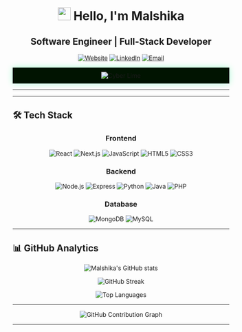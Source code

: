 <div align="center">

# <img src="https://media.giphy.com/media/hvRJCLFzcasrR4ia7z/giphy.gif" width="30px"> Hello, I'm Malshika 

## Software Engineer | Full-Stack Developer  

[![Website](https://img.shields.io/badge/-PORTFOLIO-FF4088?style=for-the-badge&logo=google-chrome&logoColor=white)](https://malshikainsariportfolio.vercel.app/)
[![LinkedIn](https://img.shields.io/badge/-LINKEDIN-0077B5?style=for-the-badge&logo=linkedin&logoColor=white)](http://www.linkedin.com/in/malshika-insari-b4833a2b7)
[![Email](https://img.shields.io/badge/-EMAIL-D44638?style=for-the-badge&logo=gmail&logoColor=white)](mailto:malshikainsari89@gmail.com)


<div align="center" style="background: #011401; padding: 10px; box-shadow: 0 0 15px #00ff7f55;">
  <img src="https://readme-typing-svg.demolab.com?font=Ubuntu+Mono&weight=700&size=24&duration=2800&pause=1000&color=00ff7f&background=01140100&center=true&vCenter=true&width=435&lines=%24+npm+start+developer.exe;%3E+Initializing+passion...;%3E+Loading+creativity...;%3E+Compiling+innovation...;%3E+Ready+to+change+the+world!" alt="Cyber Lime" />
</div>

</div>

---


---

## 🛠️ Tech Stack

<div align="center">

###  **Frontend**  
![React](https://img.shields.io/badge/-React-61DAFB?style=for-the-badge&logo=react&logoColor=black)
![Next.js](https://img.shields.io/badge/-Next.js-000000?style=for-the-badge&logo=nextdotjs&logoColor=white)
![JavaScript](https://img.shields.io/badge/-JavaScript-F7DF1E?style=for-the-badge&logo=javascript&logoColor=black)
![HTML5](https://img.shields.io/badge/-HTML5-E34F26?style=for-the-badge&logo=html5&logoColor=white)
![CSS3](https://img.shields.io/badge/-CSS3-1572B6?style=for-the-badge&logo=css3&logoColor=white)

###  **Backend**  
![Node.js](https://img.shields.io/badge/-Node.js-339933?style=for-the-badge&logo=nodedotjs&logoColor=white)
![Express](https://img.shields.io/badge/-Express-000000?style=for-the-badge&logo=express&logoColor=white)
![Python](https://img.shields.io/badge/-Python-3776AB?style=for-the-badge&logo=python&logoColor=white)
![Java](https://img.shields.io/badge/-Java-007396?style=for-the-badge&logo=java&logoColor=white)
![PHP](https://img.shields.io/badge/-PHP-777BB4?style=for-the-badge&logo=php&logoColor=white)

###  **Database**  
![MongoDB](https://img.shields.io/badge/-MongoDB-47A248?style=for-the-badge&logo=mongodb&logoColor=white)
![MySQL](https://img.shields.io/badge/-MySQL-4479A1?style=for-the-badge&logo=mysql&logoColor=white)

</div>

---

## 📊 GitHub Analytics

<div align="center">

![Malshika's GitHub stats](https://github-readme-stats.vercel.app/api?username=malshikainsari&show_icons=true&theme=radical&hide_border=true&include_all_commits=true)

![GitHub Streak](https://streak-stats.demolab.com/?user=malshikainsari&theme=radical&hide_border=true&date_format=j%20M%5B%20Y%5D&random=12345)

![Top Languages](https://github-readme-stats.vercel.app/api/top-langs/?username=malshikainsari&layout=compact&theme=radical&hide_border=true)

</div>

---

<p align="center">
  <img src="https://github-readme-activity-graph.vercel.app/graph?username=malshikainsari&theme=react-dark" alt="GitHub Contribution Graph" />
</p>


---
